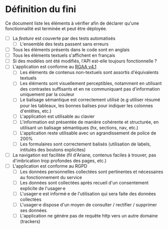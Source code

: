 # Définition du fini

Ce document liste les éléments à vérifier afin de déclarer qu'une
fonctionnalité est terminée et peut être déployée.

  - [ ] La *feature* est couverte par des tests automatisés
    - [ ] L'ensemble des tests passent sans erreurs
  - [ ] Tous les éléments présents dans le code sont en anglais
  - [ ] Tous les éléments textuels s'affichent en français
  - [ ] Si des modèles ont été modifiés, l'API est-elle toujours fonctionnelle ?
  - [ ] L'application est conforme au [RGAA v4.1](https://accessibilite.numerique.gouv.fr/) 
    - [ ] Les éléments de contenus non-textuels sont assortis d'équivalents textuels
    - [ ] Les éléments sont visuellement perceptibles, notamment en utilisant des contrastes suffisants et en ne communiquant pas d'information uniquement par la couleur
    - [ ] Le balisage sémantique est correctement utilisé (e.g utiliser résumé pour les tableaux, les bonnes balises pour indiquer les colonnes d'entêtes, etc.)
    - [ ] L'application est utilisable au clavier
    - [ ] L'information est présentée de manière cohérente et structurée, en utilisant un balisage sémantiques (hx, sections, nav, etc.)
    - [ ] L'application reste utilisable avec un agrandissement de police de 200%
    - [ ] Les formulaires sont correctement balisés (utilisation de labels, intitulés des boutons explicites)
  - [ ] La navigation est facilitée (fil d'Ariane, contenus faciles à trouver, pas d'imbrication trop profondes des pages, etc.)
  - [ ] L'application est conforme au RGPD
    - [ ] Les données personnelles collectées sont pertinentes et nécessaires au fonctionnement du service
    - [ ] Les données sont collectées après recueil d'un consentement explicite de l'usager·e
    - [ ] L'usager·e est informé·e de l'utilisation qui sera faite des données collectées
    - [ ] L'usager·e dispose d'un moyen de consulter / rectifier / supprimer ses données
    - [ ] L'application ne génère pas de requête http vers un autre domaine (trackers)

